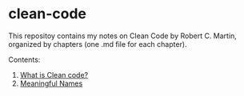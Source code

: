 # clean-code
This repositoy contains my notes on Clean Code by Robert C. Martin, organized by chapters (one .md file for each chapter).

Contents:
1. [What is Clean code?](https://github.com/azizkayumov/clean-code/blob/main/intro.md)
2. [Meaningful Names](https://github.com/azizkayumov/clean-code/blob/main/meaningful-names.md)
